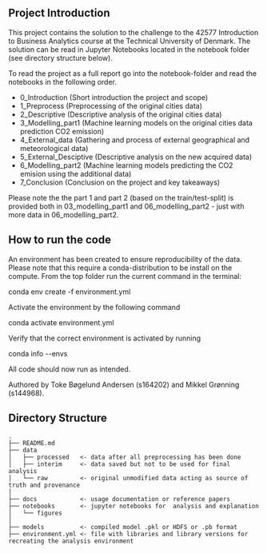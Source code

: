 Project Introduction
--------------------
This project contains the solution to the challenge to the 42577 Introduction to Business Analytics course at the Technical University of Denmark. The solution can be read in Jupyter Notebooks located in the notebook folder (see directory structure below). 

To read the project as a full report go into the notebook-folder and read the notebooks in the following order. 
- 0_Introduction (Short introduction the project and scope)
- 1_Preprocess (Preprocessing of the original cities data)
- 2_Descriptive (Descriptive analysis of the original cities data)
- 3_Modelling_part1 (Machine learning models on the original cities data prediction CO2 emission)
- 4_External_data (Gathering and process of external geographical and meteorological data)
- 5_External_Desciptive (Descriptive analysis on the new acquired data)
- 6_Modelling_part2 (Machine learning models predicting the CO2 emision using the additional data)
- 7_Conclusion (Conclusion on the project and key takeaways)

Please note the the part 1 and part 2 (based on the train/test-split) is provided both in 03_modelling_part1 and 06_modelling_part2 - just with more data in 06_modelling_part2.



How to run the code
--------------------
An environment has been created to ensure reproducibility of the data. Please note that this require a conda-distribution to be install on the compute. From the top folder run the current command in the terminal:

conda env create -f environment.yml

Activate the environment by the following command

conda activate environment.yml

Verify that the correct environment is activated by running

conda info --envs

All code should now run as intended.


Authored by Toke Bøgelund Andersen (s164202) and Mikkel Grønning (s144968).

Directory Structure
--------------------
    .
    ├── README.md
    ├── data
    │   ├── processed 	<- data after all preprocessing has been done
    │   ├── interim		<- data saved but not to be used for final analysis
    │   └── raw 		<- original unmodified data acting as source of truth and provenance
    │
    ├── docs 			<- usage documentation or reference papers
    ├── notebooks 		<- jupyter notebooks for  analysis and explanation 
    │   └── figures
    │
    ├── models 			<- compiled model .pkl or HDFS or .pb format  
    ├── environment.yml <- file with libraries and library versions for recreating the analysis environment

